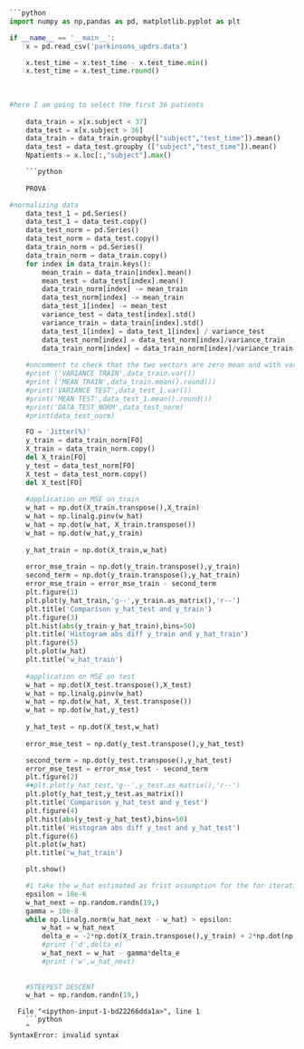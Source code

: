 ```python
```python
import numpy as np,pandas as pd, matplotlib.pyplot as plt 

if __name__ == '__main__':
    x = pd.read_csv('parkinsons_updrs.data')

    x.test_time = x.test_time - x.test_time.min()
    x.test_time = x.test_time.round()
    
    
    
#here I am going to select the first 36 patients
    
    data_train = x[x.subject < 37]
    data_test = x[x.subject > 36]
    data_train = data_train.groupby(["subject","test_time"]).mean()
    data_test = data_test.groupby (["subject","test_time"]).mean()
    Npatients = x.loc[:,"subject"].max()

	```python
	
	PROVA

#normalizing data
    data_test_1 = pd.Series()
    data_test_1 = data_test.copy()
    data_test_norm = pd.Series()
    data_test_norm = data_test.copy()
    data_train_norm = pd.Series()
    data_train_norm = data_train.copy()
    for index in data_train.keys():
        mean_train = data_train[index].mean()
        mean_test = data_test[index].mean()
        data_train_norm[index] -= mean_train
        data_test_norm[index] -= mean_train
        data_test_1[index] -= mean_test
        variance_test = data_test[index].std()
        variance_train = data_train[index].std()
        data_test_1[index] = data_test_1[index] / variance_test
        data_test_norm[index] = data_test_norm[index]/variance_train
        data_train_norm[index] = data_train_norm[index]/variance_train
        
    #uncomment to check that the two vectors are zero mean and with variance = 1
    #print ('VARIANCE TRAIN',data_train.var())
    #print ('MEAN TRAIN',data_train.mean().round())
    #print('VARIANCE TEST',data_test_1.var())
    #print('MEAN TEST',data_test_1.mean().round())
    #print('DATA_TEST_NORM',data_test_norm)
    #print(data_test_norm)

    FO = 'Jitter(%)'
    y_train = data_train_norm[FO]
    X_train = data_train_norm.copy()
    del X_train[FO]
    y_test = data_test_norm[FO]
    X_test = data_test_norm.copy()
    del X_test[FO]
    
    #application on MSE on train
    w_hat = np.dot(X_train.transpose(),X_train)
    w_hat = np.linalg.pinv(w_hat)
    w_hat = np.dot(w_hat, X_train.transpose())
    w_hat = np.dot(w_hat,y_train)
        
    y_hat_train = np.dot(X_train,w_hat)
   
    error_mse_train = np.dot(y_train.transpose(),y_train)
    second_term = np.dot(y_train.transpose(),y_hat_train)
    error_mse_train = error_mse_train - second_term
    plt.figure(1)
    plt.plot(y_hat_train,'g--',y_train.as_matrix(),'r--')
    plt.title('Comparison y_hat_test and y_train')
    plt.figure(3)
    plt.hist(abs(y_train-y_hat_train),bins=50)
    plt.title('Histogram abs diff y_train and y_hat_train')
    plt.figure(5)
    plt.plot(w_hat)
    plt.title('w_hat_train')
    
    #application on MSE on test
    w_hat = np.dot(X_test.transpose(),X_test)
    w_hat = np.linalg.pinv(w_hat)
    w_hat = np.dot(w_hat, X_test.transpose())
    w_hat = np.dot(w_hat,y_test)
        
    y_hat_test = np.dot(X_test,w_hat)
       
    error_mse_test = np.dot(y_test.transpose(),y_hat_test)

    second_term = np.dot(y_test.transpose(),y_hat_test)
    error_mse_test = error_mse_test - second_term
    plt.figure(2)
    #♠plt.plot(y_hat_test,'g--',y_test.as_matrix(),'r--')
    plt.plot(y_hat_test,y_test.as_matrix())
    plt.title('Comparison y_hat_test and y_test')
    plt.figure(4)
    plt.hist(abs(y_test-y_hat_test),bins=50)
    plt.title('Histogram abs diff y_test and y_hat_test')
    plt.figure(6)
    plt.plot(w_hat)
    plt.title('w_hat_train')

    plt.show()

    #i take the w_hat estimated as frist assumption for the for iterative
    epsilon = 10e-6
    w_hat_next = np.random.randn(19,)
    gamma = 10e-8
    while np.linalg.norm(w_hat_next - w_hat) > epsilon:
        w_hat = w_hat_next
        delta_e = -2*np.dot(X_train.transpose(),y_train) + 2*np.dot(np.dot(X_train.transpose(),X_train),w_hat)
        #print ('d',delta_e)
        w_hat_next = w_hat - gamma*delta_e
        #print ('w',w_hat_next)
        
    
    #STEEPEST DESCENT
    w_hat = np.random.randn(19,)
```

```
  File "<ipython-input-1-bd22266dda1a>", line 1
    ```python
    ^
SyntaxError: invalid syntax
```

